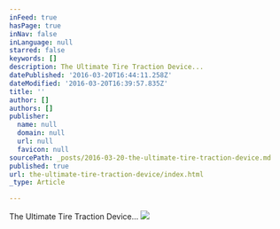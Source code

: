 ```yaml
---
inFeed: true
hasPage: true
inNav: false
inLanguage: null
starred: false
keywords: []
description: The Ultimate Tire Traction Device...
datePublished: '2016-03-20T16:44:11.258Z'
dateModified: '2016-03-20T16:39:57.835Z'
title: ''
author: []
authors: []
publisher:
  name: null
  domain: null
  url: null
  favicon: null
sourcePath: _posts/2016-03-20-the-ultimate-tire-traction-device.md
published: true
url: the-ultimate-tire-traction-device/index.html
_type: Article

---
```

The Ultimate Tire Traction Device...
![](https://the-grid-user-content.s3-us-west-2.amazonaws.com/4e8967c8-4056-4cd6-af39-e81cdcc3619f.jpg)
